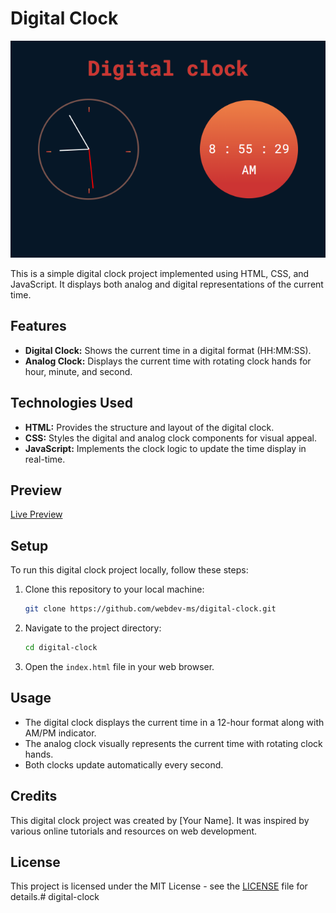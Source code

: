 # Digital Clock

![Digital Clock](<digital clock image.png>)

This is a simple digital clock project implemented using HTML, CSS, and JavaScript. It displays both analog and digital representations of the current time.

## Features

- **Digital Clock:** Shows the current time in a digital format (HH:MM:SS).
- **Analog Clock:** Displays the current time with rotating clock hands for hour, minute, and second.

## Technologies Used

- **HTML:** Provides the structure and layout of the digital clock.
- **CSS:** Styles the digital and analog clock components for visual appeal.
- **JavaScript:** Implements the clock logic to update the time display in real-time.

## Preview

[Live Preview](https://webdev-ms.github.io/digital-clock/)

## Setup

To run this digital clock project locally, follow these steps:

1. Clone this repository to your local machine:

    ```bash
    git clone https://github.com/webdev-ms/digital-clock.git
    ```

2. Navigate to the project directory:

    ```bash
    cd digital-clock
    ```

3. Open the `index.html` file in your web browser.

## Usage

- The digital clock displays the current time in a 12-hour format along with AM/PM indicator.
- The analog clock visually represents the current time with rotating clock hands.
- Both clocks update automatically every second.

## Credits

This digital clock project was created by [Your Name]. It was inspired by various online tutorials and resources on web development.

## License

This project is licensed under the MIT License - see the [LICENSE](LICENSE) file for details.#   d i g i t a l - c l o c k 
 
 
